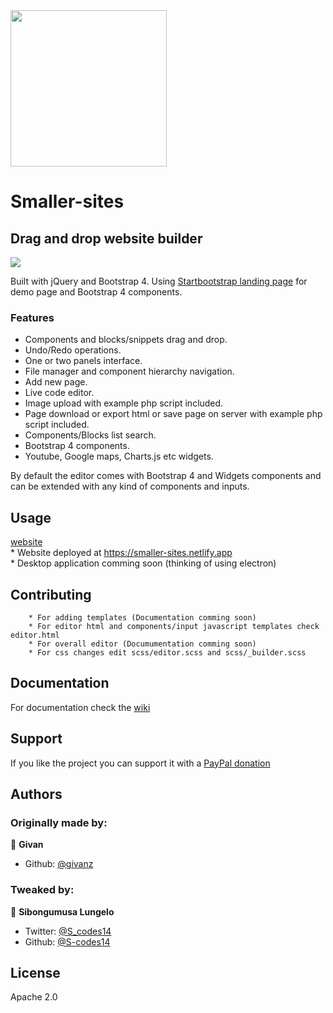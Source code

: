 <img src="https://user-images.githubusercontent.com/81442054/119279026-6048d900-bc29-11eb-88e2-9b38a6869a9d.png" width="250" height="250" align="center" >

# Smaller-sites


## Drag and drop website builder 
<img src="https://user-images.githubusercontent.com/81442054/119279083-a7cf6500-bc29-11eb-9786-7ef80f236ad9.png" width="">

Built with jQuery and Bootstrap 4.
Using [Startbootstrap landing page](https://startbootstrap.com/template-overviews/landing-page/) for demo page and Bootstrap 4 components.


### Features

* Components and blocks/snippets drag and drop.
* Undo/Redo operations.
* One or two panels interface.
* File manager and component hierarchy navigation.
* Add new page.
* Live code editor.
* Image upload with example php script included.
* Page download or export html or save page on server with example php script included.
* Components/Blocks list search.
* Bootstrap 4 components.
* Youtube, Google maps, Charts.js etc widgets.

By default the editor comes with Bootstrap 4 and Widgets components and can be extended with any kind of components and inputs.

## Usage
[website](https://smaller-sites.netlify.app)<br>
       * Website deployed at https://smaller-sites.netlify.app<br>
       * Desktop application comming soon (thinking of using electron)

## Contributing
        * For adding templates (Documentation comming soon)
        * For editor html and components/input javascript templates check editor.html
        * For overall editor (Documumentation comming soon)
        * For css changes edit scss/editor.scss and scss/_builder.scss

## Documentation

For documentation check the [wiki](https://github.com/S-codes14/smaller-sites/wiki)

## Support

If you like the project you can support it with a [PayPal donation](https://paypal.me/scodes14) 

## Authors
### Originally made by:

👤 **Givan**
* Github: [@givanz](https://github.com/givanz )


### Tweaked by: 

👤 **Sibongumusa Lungelo**

* Twitter: [@S_codes14](https://twitter.com/S_codes14)
* Github: [@S-codes14](https://github.com/S-codes14)

## License

Apache 2.0
